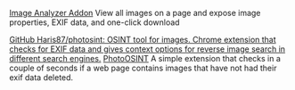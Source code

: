 
[Image Analyzer Addon](https://chrome.google.com/webstore/detail/image-analyzer/bgadhpbbppdihhbfcjbbihfcckbblcek)
View all images on a page and expose image properties, EXIF data, and one-click download

[GitHub Haris87/photosint: OSINT tool for images. Chrome extension that checks for EXIF data and gives context options for reverse image search in different search engines.](https://github.com/Haris87/photosint)
[PhotoOSINT](https://chrome.google.com/webstore/detail/photosint/gonhdjmkgfkokhkflfhkbiagbmoolhcd/related?hl=nl)
A simple extension that checks in a couple of seconds if a web page contains images that have not had their exif data deleted.
